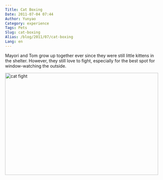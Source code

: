 ```yaml
---
Title: Cat Boxing
Date: 2011-07-04 07:44
Author: Yunyao
Category: experience
Tags: Pets
Slug: cat-boxing
Alias: /blog/2011/07/cat-boxing
Lang: en
---
```


Mayori and Tom grow up together ever since they were still little kittens in the shelter. However, they still love to fight, especially for the best spot for window-watching the outside.

<img src="https://farm7.static.flickr.com/6048/5900398848_59e43b506b.jpg" width="500" height="333" alt="cat fight" />
